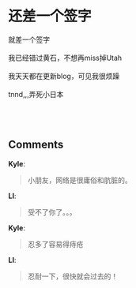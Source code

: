# 还差一个签字

<div id="msgcns!9884D0A402622CB2!3266" class="bvMsg"><div>就差一个签字</div>
<div> </div>
<div>我已经错过黄石，不想再miss掉Utah</div>
<div> </div>
<div>我天天都在更新blog，可见我很烦躁</div>
<div> </div>
<div>tnnd,,,弄死小日本</div>
<div> </div>
<div> </div>
<div> </div></div>

## Comments

**Kyle**:
> 小朋友，网络是很庸俗和肮脏的。

**LI**:
> 受不了你了。。。

**Kyle**:
> 忍多了容易得痔疮

**LI**:
> 忍耐一下，很快就会过去的！

